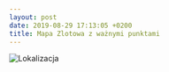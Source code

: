 ```yaml
---
layout: post
date: 2019-08-29 17:13:05 +0200
title: Mapa Zlotowa z ważnymi punktami 
---
```

<p><img src="https://i.imgur.com/KXNHeyY.jpg" alt="Lokalizacja" /></p>
